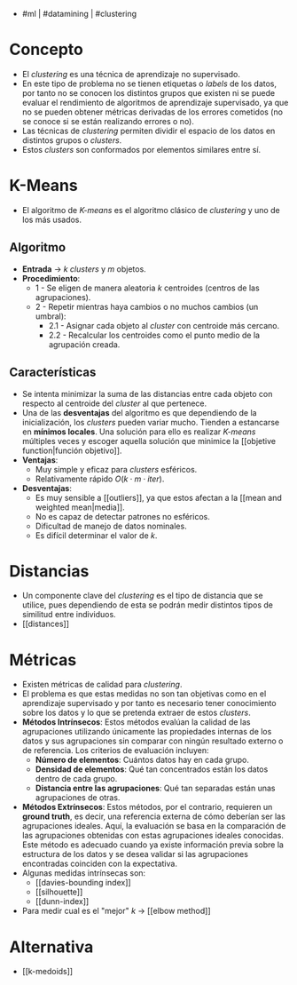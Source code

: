 - #ml | #datamining | #clustering

# Concepto
 - El *clustering* es una técnica de aprendizaje no supervisado.
 - En este tipo de problema no se tienen etiquetas o *labels* de los datos, por tanto no se conocen los distintos grupos que existen ni se puede evaluar el rendimiento de algoritmos de aprendizaje supervisado, ya que no se pueden obtener métricas derivadas de los errores cometidos (no se conoce si se están realizando errores o no).
 - Las técnicas de *clustering* permiten dividir el espacio de los datos en distintos grupos o *clusters*.
 - Estos *clusters* son conformados por elementos similares entre sí.

# K-Means
- El algoritmo de *K-means* es el algoritmo clásico de *clustering* y uno de los más usados.
## Algoritmo
- **Entrada** -> $k$ *clusters* y $m$ objetos.
- **Procedimiento**:
	- 1 - Se eligen de manera aleatoria $k$ centroides (centros de las agrupaciones).
	- 2 - Repetir mientras haya cambios o no muchos cambios (un umbral):
		- 2.1 - Asignar cada objeto al *cluster* con centroide más cercano.
		- 2.2 - Recalcular los centroides como el punto medio de la agrupación creada.
## Características
- Se intenta minimizar la suma de las distancias entre cada objeto con respecto al centroide del *cluster* al que pertenece.
- Una de las **desventajas** del algoritmo es que dependiendo de la inicialización, los *clusters* pueden variar mucho. Tienden a estancarse en **mínimos locales**. Una solución para ello es realizar *K-means* múltiples veces y escoger aquella solución que minimice la [[objetive function|función objetivo]].
- **Ventajas**:
	- Muy simple y eficaz para *clusters* esféricos.
	- Relativamente rápido $O(k\cdot m\cdot iter)$.
- **Desventajas**:
	- Es muy sensible a [[outliers]], ya que estos afectan a la [[mean and weighted mean|media]].
	- No es capaz de detectar patrones no esféricos.
	- Dificultad de manejo de datos nominales.
	- Es difícil determinar el valor de $k$.

# Distancias
- Un componente clave del *clustering* es el tipo de distancia que se utilice, pues dependiendo de esta se podrán medir distintos tipos de similitud entre individuos.
- [[distances]]

# Métricas
- Existen métricas de calidad para *clustering*. 
- El problema es que estas medidas no son tan objetivas como en el aprendizaje supervisado y por tanto es necesario tener conocimiento sobre los datos y lo que se pretenda extraer de estos *clusters*.
- **Métodos Intrínsecos**: Estos métodos evalúan la calidad de las agrupaciones utilizando únicamente las propiedades internas de los datos y sus agrupaciones sin comparar con ningún resultado externo o de referencia. Los criterios de evaluación incluyen:
	- **Número de elementos**: Cuántos datos hay en cada grupo.
	- **Densidad de elementos**: Qué tan concentrados están los datos dentro de cada grupo.
	- **Distancia entre las agrupaciones**: Qué tan separadas están unas agrupaciones de otras.
- **Métodos Extrínsecos**: Estos métodos, por el contrario, requieren un **ground truth**, es decir, una referencia externa de cómo deberían ser las agrupaciones ideales. Aquí, la evaluación se basa en la comparación de las agrupaciones obtenidas con estas agrupaciones ideales conocidas. Este método es adecuado cuando ya existe información previa sobre la estructura de los datos y se desea validar si las agrupaciones encontradas coinciden con la expectativa.
- Algunas medidas intrínsecas son:
	- [[davies-bounding index]]
	- [[silhouette]]
	- [[dunn-index]]
- Para medir cual es el "mejor" $k$ -> [[elbow method]]

# Alternativa
- [[k-medoids]]